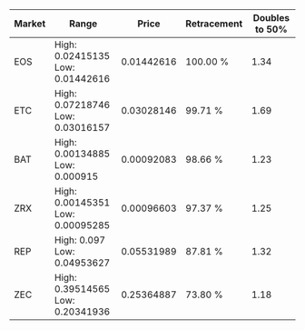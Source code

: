 | Market | Range | Price| Retracement | Doubles to 50% |
| --- | --- | --- | --- | --- |
| EOS | High: 0.02415135<br />Low: 0.01442616 | 0.01442616 | 100.00 % | 1.34 |
| ETC | High: 0.07218746<br />Low: 0.03016157 | 0.03028146 | 99.71 % | 1.69 |
| BAT | High: 0.00134885<br />Low: 0.000915 | 0.00092083 | 98.66 % | 1.23 |
| ZRX | High: 0.00145351<br />Low: 0.00095285 | 0.00096603 | 97.37 % | 1.25 |
| REP | High: 0.097<br />Low: 0.04953627 | 0.05531989 | 87.81 % | 1.32 |
| ZEC | High: 0.39514565<br />Low: 0.20341936 | 0.25364887 | 73.80 % | 1.18 |
